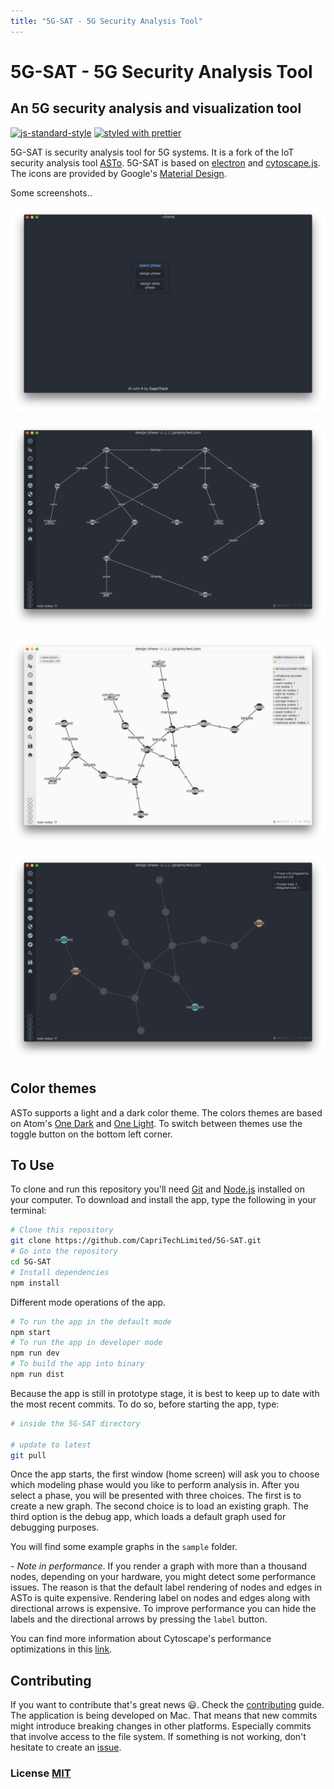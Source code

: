 ```yaml
---
title: "5G-SAT - 5G Security Analysis Tool"
---
```


# 5G-SAT - 5G Security Analysis Tool

## An 5G security analysis and visualization tool

[![js-standard-style](https://img.shields.io/badge/code%20style-standard-brightgreen.svg)](http://standardjs.com/)
[![styled with prettier](https://img.shields.io/badge/styled_with-prettier-ff69b4.svg)](https://github.com/prettier/prettier)

5G-SAT is security analysis tool for 5G systems. It is a fork of the IoT security analysis tool [ASTo](https://github.com/Or3stis/apparatus). 5G-SAT is based on
[electron](http://electron.atom.io/) and
[cytoscape.js](http://js.cytoscape.org/). The icons are provided by Google's [Material Design](https://material.io/icons/).

Some screenshots..

![5G-SAT screenshot home](https://raw.githubusercontent.com/CapriTechLimited/5G-SAT/master/assets/screenShot1.png)

![5G-SAT screenshot design phase](https://raw.githubusercontent.com/CapriTechLimited/5G-SAT/master/assets/screenShot2.png)

![5G-SAT screenshot design phase light mode](https://raw.githubusercontent.com/CapriTechLimited/5G-SAT/master/assets/screenShot3.png)

![5G-SAT screenshot design phase security analysis](https://raw.githubusercontent.com/CapriTechLimited/5G-SAT/master/assets/screenShot4.png)

## Color themes

ASTo supports a light and a dark color theme. The colors themes are based on Atom's [One Dark](https://github.com/atom/one-dark-syntax) and [One Light](https://github.com/atom/one-light-syntax). To switch between themes use the toggle button on the bottom left corner.

## To Use

To clone and run this repository you'll need [Git](https://git-scm.com) and [Node.js](https://nodejs.org/en/download/) installed on your computer. To download and install the app, type the following in your terminal:

```bash
# Clone this repository
git clone https://github.com/CapriTechLimited/5G-SAT.git
# Go into the repository
cd 5G-SAT
# Install dependencies
npm install
```

Different mode operations of the app.

```bash
# To run the app in the default mode
npm start
# To run the app in developer mode
npm run dev
# To build the app into binary
npm run dist
```

Because the app is still in prototype stage, it is best to keep up to date with the most recent commits. To do so, before starting the app, type:

```bash
# inside the 5G-SAT directory

# update to latest
git pull
```

Once the app starts, the first window (home screen) will ask you to choose which modeling phase would you like to perform analysis in. After you select a phase, you will be presented with three choices. The first is to create a new graph. The second choice is to load an existing graph. The third option is the debug app, which loads a default graph used for debugging purposes.

You will find some example graphs in the `sample` folder.

\- _Note in performance_. If you render a graph with more than a thousand nodes, depending on your hardware, you might detect some performance issues. The reason is that the default label rendering of nodes and edges in ASTo is quite expensive. Rendering label on nodes and edges along with directional arrows is expensive. To improve performance you can hide the labels and the directional arrows by pressing the `label` button.

You can find more information about Cytoscape's performance optimizations in this [link](http://js.cytoscape.org/#performance).

## Contributing

If you want to contribute that's great news 😃. Check the [contributing](https://github.com/CapriTechLimited/5G-SAT/blob/master/CONTRIBUTING.md) guide. The application is being developed on Mac. That means that new commits might introduce breaking changes in other platforms. Especially commits that involve access to the file system. If something is not working, don't hesitate to create an [issue](https://github.com/CapriTechLimited/5G-SAT/issues).

<!-- If you want to find out how the app works check the [wiki](https://github.com/CapriTechLimited/5G-SAT/wiki). -->

### License [MIT](LICENSE.md)
